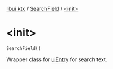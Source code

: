 [libui.ktx](../index.md) / [SearchField](index.md) / [&lt;init&gt;](./-init-.md)

# &lt;init&gt;

`SearchField()`

Wrapper class for [uiEntry](../../libui/ui-entry.md) for search text.

